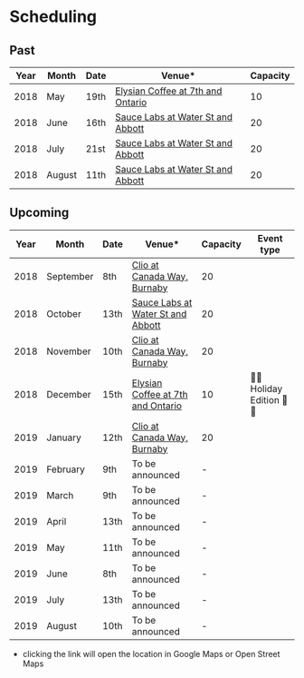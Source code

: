 # Scheduling

## Past

Year | Month | Date | Venue* | Capacity
---- | ----- | ---- | ----- | --------
2018 | May | 19th | [Elysian Coffee at 7th and Ontario](https://goo.gl/maps/vFcNsTtmu2C2) | 10
2018 | June | 16th | [Sauce Labs at Water St and Abbott](https://osm.org/go/WJQrN1jlA?way=136258919) | 20 |
2018 | July | 21st | [Sauce Labs at Water St and Abbott](https://osm.org/go/WJQrN1jlA?way=136258919) | 20 |
2018 | August | 11th | [Sauce Labs at Water St and Abbott](https://osm.org/go/WJQrN1jlA?way=136258919) | 20 |

## Upcoming

Year | Month | Date | Venue* | Capacity | Event type
---- | ----- | ---- | ----- | -------- | ----------
2018 | September | 8th | [Clio at Canada Way, Burnaby](https://goo.gl/maps/fCoVMK4GA7w) | 20 |
2018 | October | 13th | [Sauce Labs at Water St and Abbott](https://osm.org/go/WJQrN1jlA?way=136258919) | 20 |
2018 | November | 10th | [Clio at Canada Way, Burnaby](https://goo.gl/maps/fCoVMK4GA7w) | 20 |
2018 | December | 15th | [Elysian Coffee at 7th and Ontario](https://goo.gl/maps/vFcNsTtmu2C2) | 10 | 🎄🎄 Holiday Edition 🎄🎄
2019 | January | 12th | [Clio at Canada Way, Burnaby](https://goo.gl/maps/fCoVMK4GA7w) | 20 |
2019 | February | 9th | To be announced | - |
2019 | March | 9th | To be announced | - |
2019 | April | 13th | To be announced | - |
2019 | May | 11th | To be announced | - |
2019 | June | 8th | To be announced | - |
2019 | July | 13th | To be announced | - |
2019 | August | 10th | To be announced | - |

* clicking the link will open the location in Google Maps or Open Street Maps
